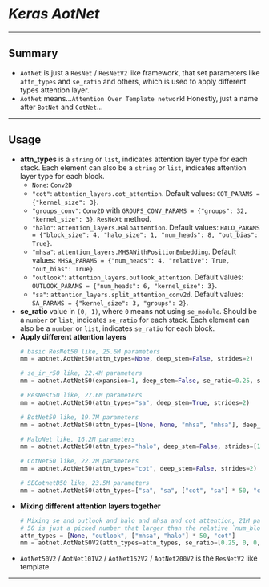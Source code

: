 # ___Keras AotNet___
***

## Summary
  - `AotNet` is just a `ResNet` / `ResNetV2` like framework, that set parameters like `attn_types` and `se_ratio` and others, which is used to apply different types attention layer.
  - `AotNet` means...`Attention Over Template network`! Honestly, just a name after `BotNet` and `CotNet`...
***

## Usage
  - **attn_types** is a `string` or `list`, indicates attention layer type for each stack. Each element can also be a `string` or `list`, indicates attention layer type for each block.
    - `None`: `Conv2D`
    - `"cot"`: `attention_layers.cot_attention`. Default values: `COT_PARAMS = {"kernel_size": 3}`.
    - `"groups_conv"`: `Conv2D` with `GROUPS_CONV_PARAMS = {"groups": 32, "kernel_size": 3}`. `ResNeXt` method.
    - `"halo"`: `attention_layers.HaloAttention`. Default values: `HALO_PARAMS = {"block_size": 4, "halo_size": 1, "num_heads": 8, "out_bias": True}`.
    - `"mhsa"`: `attention_layers.MHSAWithPositionEmbedding`. Default values: `MHSA_PARAMS = {"num_heads": 4, "relative": True, "out_bias": True}`.
    - `"outlook"`: `attention_layers.outlook_attention`. Default values: `OUTLOOK_PARAMS = {"num_heads": 6, "kernel_size": 3}`.
    - `"sa"`: `attention_layers.split_attention_conv2d`. Default values: `SA_PARAMS = {"kernel_size": 3, "groups": 2}`.
  - **se_ratio** value in `(0, 1)`, where `0` means not using `se_module`. Should be a `number` or `list`, indicates `se_ratio` for each stack. Each element can also be a `number` or `list`, indicates `se_ratio` for each block.
  - **Apply different attention layers**
    ```py
    # basic ResNet50 like, 25.6M parameters
    mm = aotnet.AotNet50(attn_types=None, deep_stem=False, strides=2)

    # se_ir_r50 like, 22.4M parameters
    mm = aotnet.AotNet50(expansion=1, deep_stem=False, se_ratio=0.25, stem_downsample=False, strides=2)

    # ResNest50 like, 27.6M parameters
    mm = aotnet.AotNet50(attn_types="sa", deep_stem=True, strides=2)

    # BotNet50 like, 19.7M parameters
    mm = aotnet.AotNet50(attn_types=[None, None, "mhsa", "mhsa"], deep_stem=False, strides=1)

    # HaloNet like, 16.2M parameters
    mm = aotnet.AotNet50(attn_types="halo", deep_stem=False, strides=[1, 2, 2, 2])

    # CotNet50 like, 22.2M parameters
    mm = aotnet.AotNet50(attn_types="cot", deep_stem=False, strides=2)

    # SECotnetD50 like, 23.5M parameters
    mm = aotnet.AotNet50(attn_types=["sa", "sa", ["cot", "sa"] * 50, "cot"], deep_stem=True, strides=2)
    ```
  - **Mixing different attention layers together**
    ```py
    # Mixing se and outlook and halo and mhsa and cot_attention, 21M parameters
    # 50 is just a picked number that larger than the relative `num_block`
    attn_types = [None, "outlook", ["mhsa", "halo"] * 50, "cot"]
    mm = aotnet.AotNet50V2(attn_types=attn_types, se_ratio=[0.25, 0, 0, 0], deep_stem=True, strides=1)
    ```
  - `AotNet50V2` / `AotNet101V2` / `AotNet152V2` / `AotNet200V2` is the `ResNetV2` like template.
***

